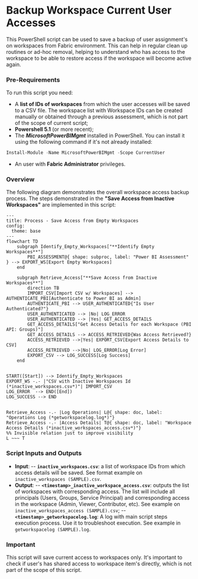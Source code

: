 # Backup Workspace Current User Accesses 
This PowerShell script can be used to save a backup of user assignment's on workspaces from Fabric environment. This can help in regular clean up routines or ad-hoc removal, helping to understand who has access to the workspace to be able to restore access if the workspace will become active again.

### Pre-Requirements
To run this script you need: 
- A **list of IDs of workspaces** from which the user accesses will be saved to a CSV file. The workspace list with Workspace IDs can be created manually or obtained through a previous assessment, which is not part of the scope of current script;
- **Powershell 5.1** (or more recent);
- The **_MicrosoftPowerBIMgmt_** installed in PowerShell. You can install it using the following command if it's not already installed:
 ```powershell
 Install-Module -Name MicrosoftPowerBIMgmt -Scope CurrentUser
 ```
- An user with **Fabric Administrator** privileges.

### Overview
The following diagram demonstrates the overall workspace access backup process. The steps demonstrated in the **"Save Access from Inactive Workspaces"** are implemented in this script:

```mermaid
---
title: Process - Save Access from Empty Workspaces 
config:
  theme: base
---
flowchart TD
    subgraph Identify_Empty_Workspaces["**Identify Empty Workspaces**"]
        PBI_ASSESSMENT@{ shape: subproc, label: "Power BI Assessment" } --> EXPORT_WS[Export Empty Workspaces]
    end

    subgraph Retrieve_Access["**Save Access from Inactive Workspaces**"]
        direction TB
        IMPORT_CSV[Import CSV w/ Workspaces] --> AUTHENTICATE_PBI[Authenticate to Power BI as Admin]
        AUTHENTICATE_PBI --> USER_AUTHENTICATED{"Is User Authenticated?"}
        USER_AUTHENTICATED --> |No| LOG_ERROR
        USER_AUTHENTICATED --> |Yes| GET_ACCESS_DETAILS
        GET_ACCESS_DETAILS["Get Access Details for each Workspace (PBI API: Groups)"]
        GET_ACCESS_DETAILS --> ACCESS_RETRIEVED{Was Access Retrieved?}
        ACCESS_RETRIEVED -->|Yes| EXPORT_CSV[Export Access Details to CSV]
        ACCESS_RETRIEVED -->|No| LOG_ERROR[Log Error]
        EXPORT_CSV --> LOG_SUCCESS[Log Success]
    end     
  
    
START([Start]) --> Identify_Empty_Workspaces 
EXPORT_WS -.- |"CSV with Inactive Workspaces Id (*inactive_workspaces.csv*)"| IMPORT_CSV
LOG_ERROR  --> END([End]) 
LOG_SUCCESS --> END


Retrieve_Access -.- |Log Operations| L@{ shape: doc, label: "Operations Log (*getworkspacelog.log*)"}
Retrieve_Access -.- |Access Details| T@{ shape: doc, label: "Workspace Access Details (*inactive_workspaces_access.csv*)"}
%% Invisible relation just to improve visibility
L ~~~ T
```

### Script Inputs and Outputs
- **Input**: 
-- **`inactive_workspaces.csv`**: a list of workspace IDs from which access details will be saved. See format example on `inactive_workspaces (SAMPLE).csv`.
- **Output**:
-- **`<timestamp>_inactive_workspace_access.csv`**: outputs the list of workspaces with corresponding access. The list will include all principals (Users, Groups, Service Principal) and corresponding access in the workspace (Admin, Viewer, Contributor, etc). See example on `inactive_workspaces_access (SAMPLE).csv`;
-- **`<timestamp>_getworkspacelog.log`**: A log with main script steps execution process. Use it to troubleshoot execution. See example in `getworkspacelog (SAMPLE).log`.   


### Important
This script will save current access to workspaces only. It's important to check if user's has shared access to workspace item's directly, which is not part of the scope of this script.